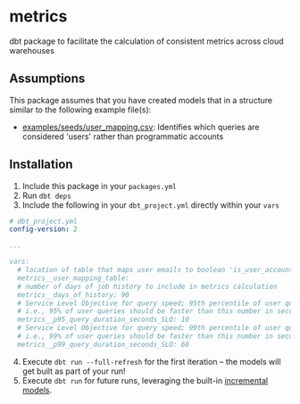 # metrics

dbt package to facilitate the calculation of consistent metrics across cloud warehouses

## Assumptions

This package assumes that you have created models that in a structure similar to the following example file(s):

- [examples/seeds/user_mapping.csv](examples/seeds/user_mapping.csv): Identifies which queries are considered 'users' rather than programmatic accounts

## Installation

1. Include this package in your `packages.yml`
2. Run `dbt deps`
3. Include the following in your `dbt_project.yml` directly within your `vars`

```YAML
# dbt_project.yml
config-version: 2

...

vars:
  # location of table that maps user emails to boolean 'is_user_account'
  metrics__user_mapping_table:
  # number of days of job history to include in metrics calculation
  metrics__days_of_history: 90
  # Service Level Objective for query speed; 95th percentile of user queries
  # i.e., 95% of user queries should be faster than this number in seconds
  metrics__p95_query_duration_seconds_SLO: 10
  # Service Level Objective for query speed; 99th percentile of user queries
  # i.e., 99% of user queries should be faster than this number in seconds
  metrics__p99_query_duration_seconds_SLO: 60
```

4. Execute `dbt run --full-refresh` for the first iteration – the models will get built as part of your run!
5. Execute `dbt run` for future runs, leveraging the built-in [incremental models](https://docs.getdbt.com/docs/building-a-dbt-project/building-models/configuring-incremental-models).
